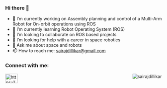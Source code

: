 ### Hi there 👋

- 🔭 I’m currently working on Assembly planning and control of a Multi-Arm Robot for On-orbit operations using ROS
- 🌱 I’m currently learning Robot Operating System (ROS)
- 👯 I’m looking to collaborate on ROS based projects
- 🤔 I’m looking for help with a career in space robotics
- 💬 Ask me about space and robots
- 📫 How to reach me: sairajdillikar@gmail.com


<h3 align="left">Connect with me:</h3>
<p align="left">
<a href="https://www.linkedin.com/in/sairaj-dillikar/" target="blank"><img align="center" src="https://raw.githubusercontent.com/rahuldkjain/github-profile-readme-generator/master/src/images/icons/Social/linked-in-alt.svg" alt="https://www.linkedin.com/in/sairaj-dillikar/" height="30" width="40" /></a> <img align="right" src="https://komarev.com/ghpvc/?username=sairajdillikar&label=Profile%20views&color=0e75b6&style=flat" alt="sairajdillikar" /> 
</p>
